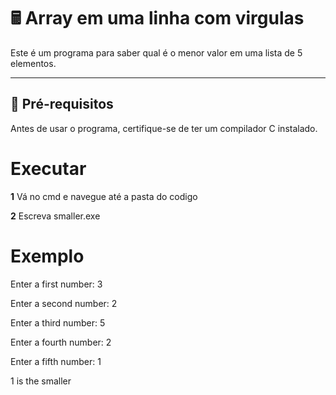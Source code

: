 # 🖩 Array em uma linha com virgulas

Este é um programa para saber qual é o menor valor em uma lista de 5 elementos.

---

## 🔧 **Pré-requisitos**

Antes de usar o programa, certifique-se de ter um compilador C instalado.

# **Executar**

**1** Vá no cmd e navegue até a pasta do codigo

**2** Escreva smaller.exe

# **Exemplo**

Enter a first number: 3

Enter a second number: 2

Enter a third number: 5

Enter a fourth number: 2

Enter a fifth number: 1

1 is the smaller
